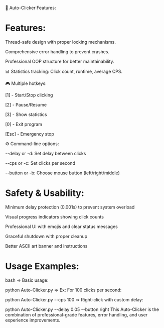 🚀 Auto-Clicker Features:

# Features:

Thread-safe design with proper locking mechanisms.

Comprehensive error handling to prevent crashes.

Professional OOP structure for better maintainability.

📊 Statistics tracking: Click count, runtime, average CPS.

🎮 Multiple hotkeys:

[1] - Start/Stop clicking

[2] - Pause/Resume

[3] - Show statistics

[0] - Exit program

[Esc] - Emergency stop

⚙️ Command-line options:

--delay or -d: Set delay between clicks

--cps or -c: Set clicks per second

--button or -b: Choose mouse button (left/right/middle)

# Safety & Usability:
Minimum delay protection (0.001s) to prevent system overload

Visual progress indicators showing click counts

Professional UI with emojis and clear status messages

Graceful shutdown with proper cleanup

Better ASCII art banner and instructions

# Usage Examples:
bash
=> Basic usage:

python Auto-Clicker.py
=> Ex: For 100 clicks per second:

python Auto-Clicker.py --cps 100
=> Right-click with custom delay:

python Auto-Clicker.py --delay 0.05 --button right
This Auto-Clicker is the combination of professional-grade features, error handling, and user experience improvements.
